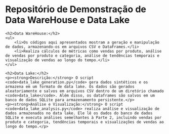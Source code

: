 <!DOCTYPE html>
<html lang="en">
<head>
    <meta charset="UTF-8">
    <meta name="viewport" content="width=device-width, initial-scale=1.0">
    <title>Repositório de Demonstração de Data WareHouse e Data Lake</title>
</head>
<body>
    <h1>Repositório de Demonstração de Data WareHouse e Data Lake</h1>

    <h2>Data WareHouse:</h2>
    <ul>
        <li>Os códigos aqui apresentados mostram a geração e manipulação de dados, armazenando-os em arquivos CSV e DataFrames.</li>
        <li>Realiza cálculos de métricas como vendas por produto, análise de vendas por produto e categoria, análise de tendências temporais e visualização de vendas ao longo do tempo.</li>
    </ul>

    <h2>Data Lake:</h2>
    <p><strong>Descrição:</strong> O script <code>data_lake_generation.py</code> gera dados sintéticos e os armazena em um formato de data lake. Os dados são gerados aleatoriamente e salvos em arquivos CSV dentro de um diretório chamado <code>data_lake</code>. Além disso, os dataframes são salvos em um banco de dados SQLite para armazenamento persistente.</p>
    <p><strong>Análise e Visualização:</strong> O script <code>data_lake_analysis.py</code> realiza análise e visualização de dados armazenados no data lake. Ele lê os dados do banco de dados SQLite e executa análises semelhantes à Parte 2, incluindo vendas por produto e categoria, tendências temporais e visualizações de vendas ao longo do tempo.</p>
</body>
</html>
